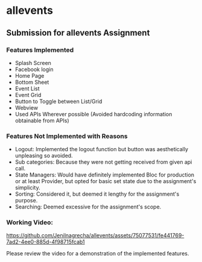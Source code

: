 # allevents
## Submission for allevents Assignment 

### Features Implemented
- Splash Screen
- Facebook login 
- Home Page
- Bottom Sheet
- Event List
- Event Grid
- Button to Toggle between List/Grid
- Webview
- Used APIs Wherever possible (Avoided hardcoding information obtainable from APIs)

### Features Not Implemented with Reasons
- Logout: Implemented the logout function but button was aesthetically unpleasing so avoided.
- Sub categories: Because they were not getting received from given api call.
- State Managers: Would have definitely implemented Bloc for production or at least Provider, but opted for basic set state due to the assignment's simplicity.
- Sorting: Considered it, but deemed it lengthy for the assignment's purpose.
- Searching: Deemed excessive for the assignment's scope.

### Working Video:


https://github.com/Jenilnagrecha/allevents/assets/75077531/fe441769-7ad2-4ee0-885d-4f98715fcab1



Please review the video for a demonstration of the implemented features.


